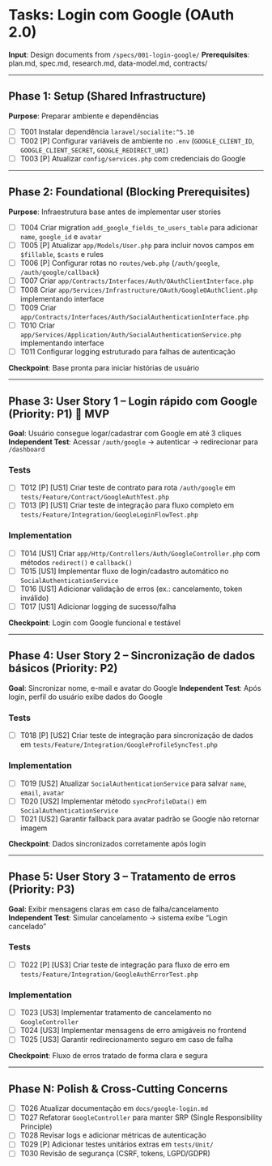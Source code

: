 # Tasks: Login com Google (OAuth 2.0)

**Input**: Design documents from `/specs/001-login-google/`
**Prerequisites**: plan.md, spec.md, research.md, data-model.md, contracts/

---

## Phase 1: Setup (Shared Infrastructure)

**Purpose**: Preparar ambiente e dependências

-  [ ] T001 Instalar dependência `laravel/socialite:^5.10`
-  [ ] T002 [P] Configurar variáveis de ambiente no `.env` (`GOOGLE_CLIENT_ID`, `GOOGLE_CLIENT_SECRET`, `GOOGLE_REDIRECT_URI`)
-  [ ] T003 [P] Atualizar `config/services.php` com credenciais do Google

---

## Phase 2: Foundational (Blocking Prerequisites)

**Purpose**: Infraestrutura base antes de implementar user stories

-  [ ] T004 Criar migration `add_google_fields_to_users_table` para adicionar `name`, `google_id` e `avatar`
-  [ ] T005 [P] Atualizar `app/Models/User.php` para incluir novos campos em `$fillable`, `$casts` e rules
-  [ ] T006 [P] Configurar rotas no `routes/web.php` (`/auth/google`, `/auth/google/callback`)
-  [ ] T007 Criar `app/Contracts/Interfaces/Auth/OAuthClientInterface.php`
-  [ ] T008 Criar `app/Services/Infrastructure/OAuth/GoogleOAuthClient.php` implementando interface
-  [ ] T009 Criar `app/Contracts/Interfaces/Auth/SocialAuthenticationInterface.php`
-  [ ] T010 Criar `app/Services/Application/Auth/SocialAuthenticationService.php` implementando interface
-  [ ] T011 Configurar logging estruturado para falhas de autenticação

**Checkpoint**: Base pronta para iniciar histórias de usuário

---

## Phase 3: User Story 1 – Login rápido com Google (Priority: P1) 🎯 MVP

**Goal**: Usuário consegue logar/cadastrar com Google em até 3 cliques
**Independent Test**: Acessar `/auth/google` → autenticar → redirecionar para `/dashboard`

### Tests

-  [ ] T012 [P] [US1] Criar teste de contrato para rota `/auth/google` em `tests/Feature/Contract/GoogleAuthTest.php`
-  [ ] T013 [P] [US1] Criar teste de integração para fluxo completo em `tests/Feature/Integration/GoogleLoginFlowTest.php`

### Implementation

-  [ ] T014 [US1] Criar `app/Http/Controllers/Auth/GoogleController.php` com métodos `redirect()` e `callback()`
-  [ ] T015 [US1] Implementar fluxo de login/cadastro automático no `SocialAuthenticationService`
-  [ ] T016 [US1] Adicionar validação de erros (ex.: cancelamento, token inválido)
-  [ ] T017 [US1] Adicionar logging de sucesso/falha

**Checkpoint**: Login com Google funcional e testável

---

## Phase 4: User Story 2 – Sincronização de dados básicos (Priority: P2)

**Goal**: Sincronizar nome, e-mail e avatar do Google
**Independent Test**: Após login, perfil do usuário exibe dados do Google

### Tests

-  [ ] T018 [P] [US2] Criar teste de integração para sincronização de dados em `tests/Feature/Integration/GoogleProfileSyncTest.php`

### Implementation

-  [ ] T019 [US2] Atualizar `SocialAuthenticationService` para salvar `name`, `email`, `avatar`
-  [ ] T020 [US2] Implementar método `syncProfileData()` em `SocialAuthenticationService`
-  [ ] T021 [US2] Garantir fallback para avatar padrão se Google não retornar imagem

**Checkpoint**: Dados sincronizados corretamente após login

---

## Phase 5: User Story 3 – Tratamento de erros (Priority: P3)

**Goal**: Exibir mensagens claras em caso de falha/cancelamento
**Independent Test**: Simular cancelamento → sistema exibe “Login cancelado”

### Tests

-  [ ] T022 [P] [US3] Criar teste de integração para fluxo de erro em `tests/Feature/Integration/GoogleAuthErrorTest.php`

### Implementation

-  [ ] T023 [US3] Implementar tratamento de cancelamento no `GoogleController`
-  [ ] T024 [US3] Implementar mensagens de erro amigáveis no frontend
-  [ ] T025 [US3] Garantir redirecionamento seguro em caso de falha

**Checkpoint**: Fluxo de erros tratado de forma clara e segura

---

## Phase N: Polish & Cross-Cutting Concerns

-  [ ] T026 Atualizar documentação em `docs/google-login.md`
-  [ ] T027 Refatorar `GoogleController` para manter SRP (Single Responsibility Principle)
-  [ ] T028 Revisar logs e adicionar métricas de autenticação
-  [ ] T029 [P] Adicionar testes unitários extras em `tests/Unit/`
-  [ ] T030 Revisão de segurança (CSRF, tokens, LGPD/GDPR)
